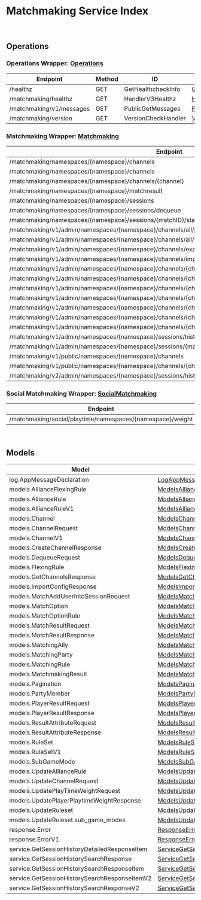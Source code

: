 # Matchmaking Service Index

&nbsp;  

## Operations

### Operations Wrapper:  [Operations](../AccelByte.Sdk/Api/Matchmaking/Wrapper/Operations.cs)
| Endpoint | Method | ID | Class |
|---|---|---|---|
| /healthz | GET | GetHealthcheckInfo | [GetHealthcheckInfo](../AccelByte.Sdk/Api/Matchmaking/Operation//GetHealthcheckInfo.cs) |
| /matchmaking/healthz | GET | HandlerV3Healthz | [HandlerV3Healthz](../AccelByte.Sdk/Api/Matchmaking/Operation//HandlerV3Healthz.cs) |
| /matchmaking/v1/messages | GET | PublicGetMessages | [PublicGetMessages](../AccelByte.Sdk/Api/Matchmaking/Operation//PublicGetMessages.cs) |
| /matchmaking/version | GET | VersionCheckHandler | [VersionCheckHandler](../AccelByte.Sdk/Api/Matchmaking/Operation//VersionCheckHandler.cs) |

### Matchmaking Wrapper:  [Matchmaking](../AccelByte.Sdk/Api/Matchmaking/Wrapper/Matchmaking.cs)
| Endpoint | Method | ID | Class |
|---|---|---|---|
| /matchmaking/namespaces/{namespace}/channels | GET | GetAllChannelsHandler | [GetAllChannelsHandler](../AccelByte.Sdk/Api/Matchmaking/Operation//GetAllChannelsHandler.cs) |
| /matchmaking/namespaces/{namespace}/channels | POST | CreateChannelHandler | [CreateChannelHandler](../AccelByte.Sdk/Api/Matchmaking/Operation//CreateChannelHandler.cs) |
| /matchmaking/namespaces/{namespace}/channels/{channel} | DELETE | DeleteChannelHandler | [DeleteChannelHandler](../AccelByte.Sdk/Api/Matchmaking/Operation//DeleteChannelHandler.cs) |
| /matchmaking/namespaces/{namespace}/matchresult | POST | StoreMatchResults | [StoreMatchResults](../AccelByte.Sdk/Api/Matchmaking/Operation//StoreMatchResults.cs) |
| /matchmaking/namespaces/{namespace}/sessions | POST | QueueSessionHandler | [QueueSessionHandler](../AccelByte.Sdk/Api/Matchmaking/Operation//QueueSessionHandler.cs) |
| /matchmaking/namespaces/{namespace}/sessions/dequeue | POST | DequeueSessionHandler | [DequeueSessionHandler](../AccelByte.Sdk/Api/Matchmaking/Operation//DequeueSessionHandler.cs) |
| /matchmaking/namespaces/{namespace}/sessions/{matchID}/status | GET | QuerySessionHandler | [QuerySessionHandler](../AccelByte.Sdk/Api/Matchmaking/Operation//QuerySessionHandler.cs) |
| /matchmaking/v1/admin/namespaces/{namespace}/channels/all/parties | GET | GetAllPartyInAllChannel | [GetAllPartyInAllChannel](../AccelByte.Sdk/Api/Matchmaking/Operation//GetAllPartyInAllChannel.cs) |
| /matchmaking/v1/admin/namespaces/{namespace}/channels/all/sessions/bulk | GET | BulkGetSessions | [BulkGetSessions](../AccelByte.Sdk/Api/Matchmaking/Operation//BulkGetSessions.cs) |
| /matchmaking/v1/admin/namespaces/{namespace}/channels/export | GET | ExportChannels | [ExportChannels](../AccelByte.Sdk/Api/Matchmaking/Operation//ExportChannels.cs) |
| /matchmaking/v1/admin/namespaces/{namespace}/channels/import | POST | ImportChannels | [ImportChannels](../AccelByte.Sdk/Api/Matchmaking/Operation//ImportChannels.cs) |
| /matchmaking/v1/admin/namespaces/{namespace}/channels/{channelName} | GET | GetSingleMatchmakingChannel | [GetSingleMatchmakingChannel](../AccelByte.Sdk/Api/Matchmaking/Operation//GetSingleMatchmakingChannel.cs) |
| /matchmaking/v1/admin/namespaces/{namespace}/channels/{channelName} | PATCH | UpdateMatchmakingChannel | [UpdateMatchmakingChannel](../AccelByte.Sdk/Api/Matchmaking/Operation//UpdateMatchmakingChannel.cs) |
| /matchmaking/v1/admin/namespaces/{namespace}/channels/{channelName}/parties | GET | GetAllPartyInChannel | [GetAllPartyInChannel](../AccelByte.Sdk/Api/Matchmaking/Operation//GetAllPartyInChannel.cs) |
| /matchmaking/v1/admin/namespaces/{namespace}/channels/{channelName}/sessions | GET | GetAllSessionsInChannel | [GetAllSessionsInChannel](../AccelByte.Sdk/Api/Matchmaking/Operation//GetAllSessionsInChannel.cs) |
| /matchmaking/v1/admin/namespaces/{namespace}/channels/{channelName}/sessions/{matchID} | POST | AddUserIntoSessionInChannel | [AddUserIntoSessionInChannel](../AccelByte.Sdk/Api/Matchmaking/Operation//AddUserIntoSessionInChannel.cs) |
| /matchmaking/v1/admin/namespaces/{namespace}/channels/{channelName}/sessions/{matchID} | DELETE | DeleteSessionInChannel | [DeleteSessionInChannel](../AccelByte.Sdk/Api/Matchmaking/Operation//DeleteSessionInChannel.cs) |
| /matchmaking/v1/admin/namespaces/{namespace}/channels/{channelName}/sessions/{matchID}/users/{userID} | DELETE | DeleteUserFromSessionInChannel | [DeleteUserFromSessionInChannel](../AccelByte.Sdk/Api/Matchmaking/Operation//DeleteUserFromSessionInChannel.cs) |
| /matchmaking/v1/admin/namespaces/{namespace}/sessions/history/search | GET | SearchSessions | [SearchSessions](../AccelByte.Sdk/Api/Matchmaking/Operation//SearchSessions.cs) |
| /matchmaking/v1/admin/namespaces/{namespace}/sessions/{matchID}/history/detailed | GET | GetSessionHistoryDetailed | [GetSessionHistoryDetailed](../AccelByte.Sdk/Api/Matchmaking/Operation//GetSessionHistoryDetailed.cs) |
| /matchmaking/v1/public/namespaces/{namespace}/channels | GET | PublicGetAllMatchmakingChannel | [PublicGetAllMatchmakingChannel](../AccelByte.Sdk/Api/Matchmaking/Operation//PublicGetAllMatchmakingChannel.cs) |
| /matchmaking/v1/public/namespaces/{namespace}/channels/{channelName} | GET | PublicGetSingleMatchmakingChannel | [PublicGetSingleMatchmakingChannel](../AccelByte.Sdk/Api/Matchmaking/Operation//PublicGetSingleMatchmakingChannel.cs) |
| /matchmaking/v2/admin/namespaces/{namespace}/sessions/history/search | GET | SearchSessionsV2 | [SearchSessionsV2](../AccelByte.Sdk/Api/Matchmaking/Operation//SearchSessionsV2.cs) |

### Social Matchmaking Wrapper:  [SocialMatchmaking](../AccelByte.Sdk/Api/Matchmaking/Wrapper/SocialMatchmaking.cs)
| Endpoint | Method | ID | Class |
|---|---|---|---|
| /matchmaking/social/playtime/namespaces/{namespace}/weight | PATCH | UpdatePlayTimeWeight | [UpdatePlayTimeWeight](../AccelByte.Sdk/Api/Matchmaking/Operation//UpdatePlayTimeWeight.cs) |


&nbsp;  

## Models

| Model | Class |
|---|---|
| log.AppMessageDeclaration | [LogAppMessageDeclaration](../AccelByte.Sdk/Api/Matchmaking/Model/LogAppMessageDeclaration.cs) |
| models.AllianceFlexingRule | [ModelsAllianceFlexingRule](../AccelByte.Sdk/Api/Matchmaking/Model/ModelsAllianceFlexingRule.cs) |
| models.AllianceRule | [ModelsAllianceRule](../AccelByte.Sdk/Api/Matchmaking/Model/ModelsAllianceRule.cs) |
| models.AllianceRuleV1 | [ModelsAllianceRuleV1](../AccelByte.Sdk/Api/Matchmaking/Model/ModelsAllianceRuleV1.cs) |
| models.Channel | [ModelsChannel](../AccelByte.Sdk/Api/Matchmaking/Model/ModelsChannel.cs) |
| models.ChannelRequest | [ModelsChannelRequest](../AccelByte.Sdk/Api/Matchmaking/Model/ModelsChannelRequest.cs) |
| models.ChannelV1 | [ModelsChannelV1](../AccelByte.Sdk/Api/Matchmaking/Model/ModelsChannelV1.cs) |
| models.CreateChannelResponse | [ModelsCreateChannelResponse](../AccelByte.Sdk/Api/Matchmaking/Model/ModelsCreateChannelResponse.cs) |
| models.DequeueRequest | [ModelsDequeueRequest](../AccelByte.Sdk/Api/Matchmaking/Model/ModelsDequeueRequest.cs) |
| models.FlexingRule | [ModelsFlexingRule](../AccelByte.Sdk/Api/Matchmaking/Model/ModelsFlexingRule.cs) |
| models.GetChannelsResponse | [ModelsGetChannelsResponse](../AccelByte.Sdk/Api/Matchmaking/Model/ModelsGetChannelsResponse.cs) |
| models.ImportConfigResponse | [ModelsImportConfigResponse](../AccelByte.Sdk/Api/Matchmaking/Model/ModelsImportConfigResponse.cs) |
| models.MatchAddUserIntoSessionRequest | [ModelsMatchAddUserIntoSessionRequest](../AccelByte.Sdk/Api/Matchmaking/Model/ModelsMatchAddUserIntoSessionRequest.cs) |
| models.MatchOption | [ModelsMatchOption](../AccelByte.Sdk/Api/Matchmaking/Model/ModelsMatchOption.cs) |
| models.MatchOptionRule | [ModelsMatchOptionRule](../AccelByte.Sdk/Api/Matchmaking/Model/ModelsMatchOptionRule.cs) |
| models.MatchResultRequest | [ModelsMatchResultRequest](../AccelByte.Sdk/Api/Matchmaking/Model/ModelsMatchResultRequest.cs) |
| models.MatchResultResponse | [ModelsMatchResultResponse](../AccelByte.Sdk/Api/Matchmaking/Model/ModelsMatchResultResponse.cs) |
| models.MatchingAlly | [ModelsMatchingAlly](../AccelByte.Sdk/Api/Matchmaking/Model/ModelsMatchingAlly.cs) |
| models.MatchingParty | [ModelsMatchingParty](../AccelByte.Sdk/Api/Matchmaking/Model/ModelsMatchingParty.cs) |
| models.MatchingRule | [ModelsMatchingRule](../AccelByte.Sdk/Api/Matchmaking/Model/ModelsMatchingRule.cs) |
| models.MatchmakingResult | [ModelsMatchmakingResult](../AccelByte.Sdk/Api/Matchmaking/Model/ModelsMatchmakingResult.cs) |
| models.Pagination | [ModelsPagination](../AccelByte.Sdk/Api/Matchmaking/Model/ModelsPagination.cs) |
| models.PartyMember | [ModelsPartyMember](../AccelByte.Sdk/Api/Matchmaking/Model/ModelsPartyMember.cs) |
| models.PlayerResultRequest | [ModelsPlayerResultRequest](../AccelByte.Sdk/Api/Matchmaking/Model/ModelsPlayerResultRequest.cs) |
| models.PlayerResultResponse | [ModelsPlayerResultResponse](../AccelByte.Sdk/Api/Matchmaking/Model/ModelsPlayerResultResponse.cs) |
| models.ResultAttributeRequest | [ModelsResultAttributeRequest](../AccelByte.Sdk/Api/Matchmaking/Model/ModelsResultAttributeRequest.cs) |
| models.ResultAttributeResponse | [ModelsResultAttributeResponse](../AccelByte.Sdk/Api/Matchmaking/Model/ModelsResultAttributeResponse.cs) |
| models.RuleSet | [ModelsRuleSet](../AccelByte.Sdk/Api/Matchmaking/Model/ModelsRuleSet.cs) |
| models.RuleSetV1 | [ModelsRuleSetV1](../AccelByte.Sdk/Api/Matchmaking/Model/ModelsRuleSetV1.cs) |
| models.SubGameMode | [ModelsSubGameMode](../AccelByte.Sdk/Api/Matchmaking/Model/ModelsSubGameMode.cs) |
| models.UpdateAllianceRule | [ModelsUpdateAllianceRule](../AccelByte.Sdk/Api/Matchmaking/Model/ModelsUpdateAllianceRule.cs) |
| models.UpdateChannelRequest | [ModelsUpdateChannelRequest](../AccelByte.Sdk/Api/Matchmaking/Model/ModelsUpdateChannelRequest.cs) |
| models.UpdatePlayTimeWeightRequest | [ModelsUpdatePlayTimeWeightRequest](../AccelByte.Sdk/Api/Matchmaking/Model/ModelsUpdatePlayTimeWeightRequest.cs) |
| models.UpdatePlayerPlaytimeWeightResponse | [ModelsUpdatePlayerPlaytimeWeightResponse](../AccelByte.Sdk/Api/Matchmaking/Model/ModelsUpdatePlayerPlaytimeWeightResponse.cs) |
| models.UpdateRuleset | [ModelsUpdateRuleset](../AccelByte.Sdk/Api/Matchmaking/Model/ModelsUpdateRuleset.cs) |
| models.UpdateRuleset.sub_game_modes | [ModelsUpdateRulesetSubGameModes](../AccelByte.Sdk/Api/Matchmaking/Model/ModelsUpdateRulesetSubGameModes.cs) |
| response.Error | [ResponseError](../AccelByte.Sdk/Api/Matchmaking/Model/ResponseError.cs) |
| response.ErrorV1 | [ResponseErrorV1](../AccelByte.Sdk/Api/Matchmaking/Model/ResponseErrorV1.cs) |
| service.GetSessionHistoryDetailedResponseItem | [ServiceGetSessionHistoryDetailedResponseItem](../AccelByte.Sdk/Api/Matchmaking/Model/ServiceGetSessionHistoryDetailedResponseItem.cs) |
| service.GetSessionHistorySearchResponse | [ServiceGetSessionHistorySearchResponse](../AccelByte.Sdk/Api/Matchmaking/Model/ServiceGetSessionHistorySearchResponse.cs) |
| service.GetSessionHistorySearchResponseItem | [ServiceGetSessionHistorySearchResponseItem](../AccelByte.Sdk/Api/Matchmaking/Model/ServiceGetSessionHistorySearchResponseItem.cs) |
| service.GetSessionHistorySearchResponseItemV2 | [ServiceGetSessionHistorySearchResponseItemV2](../AccelByte.Sdk/Api/Matchmaking/Model/ServiceGetSessionHistorySearchResponseItemV2.cs) |
| service.GetSessionHistorySearchResponseV2 | [ServiceGetSessionHistorySearchResponseV2](../AccelByte.Sdk/Api/Matchmaking/Model/ServiceGetSessionHistorySearchResponseV2.cs) |
